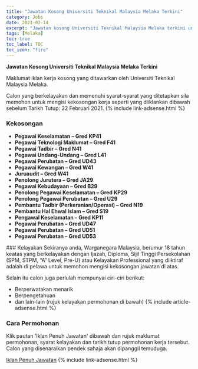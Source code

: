 ```yaml
---
title: "Jawatan Kosong Universiti Teknikal Malaysia Melaka Terkini" 
category: Jobs 
date: 2021-02-14 
excerpt: "Jawatan kosong Universiti Teknikal Malaysia Melaka terkini untuk kekosongan Pegawai Keselamatan – Gred KP41,Pegawai Teknologi Maklumat – Gred F41 ,Pegawai Tadbir – Gred N41 ,Pegawai Undang-Undang – Gred L41 ,Pegawai Perubatan – Gred UD43 ,Pegawai Kewangan – Gred W41 ,Juruaudit – Gred W41 ,Penolong Jurutera – Gred JA29 ,Pegawai Kebudayaan – Gred B29 ,Penolong Pegawai Keselamatan – Gred KP29 ,Penolong Pegawai Perubatan – Gred U29 ,Pembantu Tadbir (Perkeranian/Operasi) – Gred N19 ,Pembantu Hal Ehwal Islam – Gred S19 ,Pengawal Keselamatan – Gred KP11 ,Pegawai Perubatan – Gred UD47 ,Pegawai Perubatan – Gred UD51 ,Pegawai Perubatan – Gred UD53" 
tags: [Melaka] 
toc: true 
toc_label: TOC 
toc_icon: "fire" 
--- 
```


**Jawatan Kosong Universiti Teknikal Malaysia Melaka Terkini**

Maklumat iklan kerja kosong yang ditawarkan oleh Universiti Teknikal Malaysia Melaka. 

Calon yang berkelayakan dan memenuhi syarat-syarat yang ditetapkan sila memohon untuk mengisi kekosongan kerja seperti yang diiklankan dibawah sebelum Tarikh Tutup: 22 Februari 2021. 
{% include link-adsense.html %} 
### Kekosongan 
<ul>
<li><strong>Pegawai Keselamatan &#8211; Gred KP41</strong></li>
<li><strong>Pegawai Teknologi Maklumat &#8211; Gred F41&#160;</strong></li>
<li><strong>Pegawai Tadbir &#8211; Gred N41 </strong></li>
<li><strong>Pegawai Undang-Undang &#8211; Gred L41 </strong></li>
<li><strong>Pegawai Perubatan &#8211; Gred UD43 </strong></li>
<li><strong>Pegawai Kewangan &#8211; Gred W41 </strong></li>
<li><strong>Juruaudit &#8211; Gred W41 </strong></li>
<li><strong>Penolong Jurutera &#8211; Gred JA29 </strong></li>
<li><strong>Pegawai Kebudayaan &#8211; Gred B29 </strong></li>
<li><strong>Penolong Pegawai Keselamatan &#8211; Gred KP29 </strong></li>
<li><strong>Penolong Pegawai Perubatan &#8211; Gred U29 </strong></li>
<li><strong>Pembantu Tadbir (Perkeranian/Operasi) &#8211; Gred N19 </strong></li>
<li><strong>Pembantu Hal Ehwal Islam &#8211; Gred S19 </strong></li>
<li><strong>Pengawal Keselamatan &#8211; Gred KP11 </strong></li>
<li><strong>Pegawai Perubatan &#8211; Gred UD47 </strong></li>
<li><strong>Pegawai Perubatan &#8211; Gred UD51 </strong></li>
<li><strong>Pegawai Perubatan &#8211; Gred UD53 </strong></li>
</ul> 
### Kelayakan 
Sekiranya anda, Warganegara Malaysia, berumur 18 tahun keatas yang berkelayakan dengan Ijazah, Diploma, Sijil Tinggi Persekolahan (SPM, STPM, “A” Level, Pre-U) atau Kelayakan Professional yang diiktiraf adalah di pelawa untuk memohon mengisi kekosongan jawatan di atas.

Selain itu calon juga perlulah mempunyai ciri-ciri berikut:
- Berperwatakan menarik
- Berpengetahuan
- dan lain-lain (rujuk kelayakan permohonan di bawah) 
{% include article-adsense.html %} 
### Cara Permohonan 
Klik pautan 'Iklan Penuh Jawatan' dibawah dan rujuk maklumat permohonan, syarat kelayakan dan tarikh tutup permohonan kerja tersebut.
Calon yang disenaraikan pendek sahaja akan dipanggil temuduga.

<a href="https://e-perjawatan.utem.edu.my/cgi-bin/apply.pl?mselect=pentadiklan&myiklanid=34&myiklanyear=2021" class="btn btn--info" target="_blank" rel="nofollow noopenner">Iklan Penuh Jawatan</a> 
{% include link-adsense.html %} 